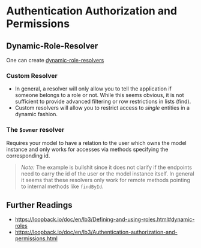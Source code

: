 # Authentication Authorization and Permissions

## Dynamic-Role-Resolver

One can create [dynamic-role-resolvers](https://loopback.io/doc/en/lb3/Defining-and-using-roles.html#dynamic-roles)

### Custom Resolver

  - In general, a resolver will only allow you to tell the application if someone belongs to a role or not. While this seems obvious, it is not sufficient to provide advanced filtering or row restrictions in lists (find).
  - Custom resolvers will allow you to restrict access to *single* entities in a dynamic fashion.

### The `$owner` resolver

Requires your model to have a relation to the user which owns the model instance and only works
for accesses via methods specifying the corresponding id.

> *Note:* The example is bullshit since it does not clarify if the endpoints need to carry the
id of the user or the model instance itself. In general it seems that these resolvers only work
for remote methods pointing to internal methods like `findById`.

## Further Readings

  - https://loopback.io/doc/en/lb3/Defining-and-using-roles.html#dynamic-roles
  - https://loopback.io/doc/en/lb3/Authentication-authorization-and-permissions.html